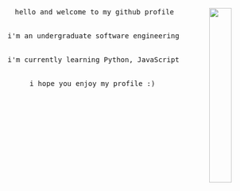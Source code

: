 <div align="center">
<img src="./295ebc053af91666ca23dfdab8a81ba0.gif" width="30%" align="right" />
<pre>
hello and welcome to my github profile
  <br>
i'm an undergraduate software engineering student @ UoW
  <br>
i'm currently learning Python, JavaScript and React.js
  <br>
i hope you enjoy my profile :) 
</pre>
